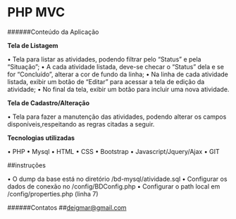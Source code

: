 # PHP MVC 
######Conteúdo da Aplicação

**Tela de Listagem**

• Tela para listar as atividades, podendo filtrar pelo “Status” e pela “Situação”;
• A cada atividade listada, deve-se checar o “Status” dela e se for “Concluído”, alterar a cor de fundo da linha;
• Na linha de cada atividade listada, exibir um botão de “Editar” para acessar a tela de edição da atividade;
• No final da tela, exibir um botão para incluir uma nova atividade.

**Tela de Cadastro/Alteração**

• Tela para fazer a manutenção das atividades, podendo alterar os campos disponíveis,respeitando as regras citadas a seguir.

**Tecnologias utilizadas**

• PHP
• Mysql
• HTML
• CSS
• Bootstrap
• Javascript/Jquery/Ajax
• GIT

##instruções

• O dump da base está no diretório /bd-mysql/atividade.sql
• Configurar os dados de conexão no /config/BDConfig.php
• Configurar o path local em /config/properties.php (linha 7)

######Contatos
##deigmar@gmail.com

